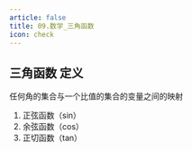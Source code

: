 ```yaml
---
article: false
title: 09.数学_三角函数
icon: check
---
```


## 三角函数 定义  
任何角的集合与一个比值的集合的变量之间的映射

1. 正弦函数（sin） 
2. 余弦函数（cos） 
3. 正切函数（tan）











